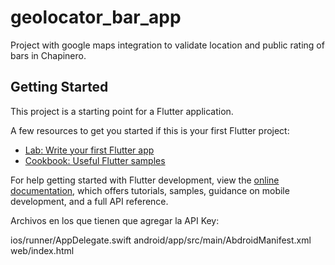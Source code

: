 # geolocator_bar_app

Project with google maps integration to validate location and public rating of bars in Chapinero.

## Getting Started

This project is a starting point for a Flutter application.

A few resources to get you started if this is your first Flutter project:

- [Lab: Write your first Flutter app](https://docs.flutter.dev/get-started/codelab)
- [Cookbook: Useful Flutter samples](https://docs.flutter.dev/cookbook)

For help getting started with Flutter development, view the
[online documentation](https://docs.flutter.dev/), which offers tutorials,
samples, guidance on mobile development, and a full API reference.


Archivos en los que tienen que agregar la API Key:

ios/runner/AppDelegate.swift
android/app/src/main/AbdroidManifest.xml
web/index.html
